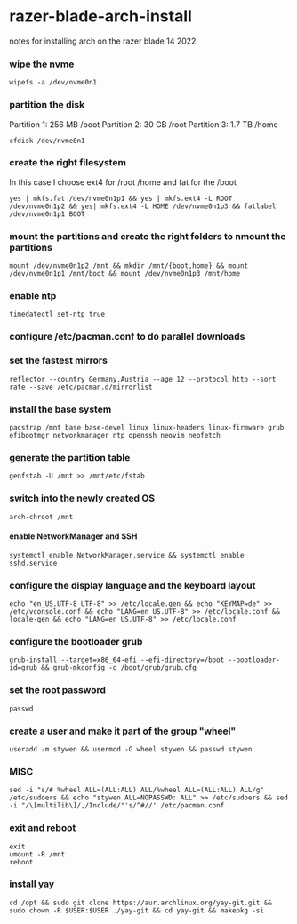 # razer-blade-arch-install
notes for installing arch on the razer blade 14 2022

### wipe the nvme

```
wipefs -a /dev/nvme0n1
```
### partition the disk
Partition 1: 256 MB /boot
Partition 2: 30  GB /root
Partition 3: 1.7 TB /home

```
cfdisk /dev/nvme0n1
```

### create the right filesystem
In this case I choose ext4 for /root /home and fat for the /boot
```
yes | mkfs.fat /dev/nvme0n1p1 && yes | mkfs.ext4 -L ROOT /dev/nvme0n1p2 && yes| mkfs.ext4 -L HOME /dev/nvme0n1p3 && fatlabel /dev/nvme0n1p1 BOOT
```

### mount the partitions and create the right folders to nmount the partitions
```
mount /dev/nvme0n1p2 /mnt && mkdir /mnt/{boot,home} && mount /dev/nvme0n1p1 /mnt/boot && mount /dev/nvme0n1p3 /mnt/home
```

### enable ntp
```
timedatectl set-ntp true
```

### configure /etc/pacman.conf to do parallel downloads
### set the fastest mirrors
```
reflector --country Germany,Austria --age 12 --protocol http --sort rate --save /etc/pacman.d/mirrorlist
```

### install the base system
```
pacstrap /mnt base base-devel linux linux-headers linux-firmware grub efibootmgr networkmanager ntp openssh neovim neofetch
```

### generate the partition table
```
genfstab -U /mnt >> /mnt/etc/fstab
```

### switch into the newly created OS
```
arch-chroot /mnt
```

#### enable NetworkManager and SSH

```
systemctl enable NetworkManager.service && systemctl enable sshd.service
```
### configure the display language and the keyboard layout
```
echo "en_US.UTF-8 UTF-8" >> /etc/locale.gen && echo "KEYMAP=de" >> /etc/vconsole.conf && echo "LANG=en_US.UTF-8" >> /etc/locale.conf && locale-gen && echo "LANG=en_US.UTF-8" >> /etc/locale.conf
```

### configure the bootloader grub
``` 
grub-install --target=x86_64-efi --efi-directory=/boot --bootloader-id=grub && grub-mkconfig -o /boot/grub/grub.cfg
```
### set the root password
```
passwd
```

### create a user and make it part of the group "wheel"
```
useradd -m stywen && usermod -G wheel stywen && passwd stywen
```

### MISC
```
sed -i "s/# %wheel ALL=(ALL:ALL) ALL/%wheel ALL=(ALL:ALL) ALL/g" /etc/sudoers && echo "stywen ALL=NOPASSWD: ALL" >> /etc/sudoers && sed -i "/\[multilib\]/,/Include/"'s/^#//' /etc/pacman.conf
```
### exit and reboot
```
exit
umount -R /mnt
reboot
```

### install yay
```
cd /opt && sudo git clone https://aur.archlinux.org/yay-git.git && sudo chown -R $USER:$USER ./yay-git && cd yay-git && makepkg -si
```
